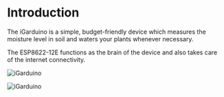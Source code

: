 <h1>Introduction</h1>

The iGarduino is a simple, budget-friendly device which measures the moisture level in soil and waters your plants whenever necessary.

The ESP8622-12E functions as the brain of the device and also takes care of the internet connectivity. 

![iGarduino](https://i.imgur.com/bCbWBgW.jpg)

![iGarduino](https://i.imgur.com/tsbl8O6.jpg)
